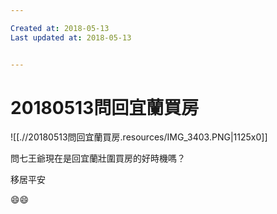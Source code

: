 ```yaml
---

Created at: 2018-05-13
Last updated at: 2018-05-13


---
```


# 20180513問回宜蘭買房


![[.//20180513問回宜蘭買房.resources/IMG_3403.PNG\|1125x0]]

問七王爺現在是回宜蘭壯圍買房的好時機嗎？

移居平安

😄😄

